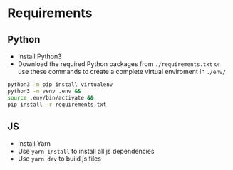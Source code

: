 # Requirements

## Python

- Install Python3
- Download the required Python packages from `./requirements.txt` or use these commands to create a complete virtual enviroment in `./env/` 

```sh
python3 -m pip install virtualenv
python3 -m venv .env &&
source .env/bin/activate &&
pip install -r requirements.txt
```

## JS

- Install Yarn
- Use `yarn install` to install all js dependencies
- Use `yarn dev` to build js files
